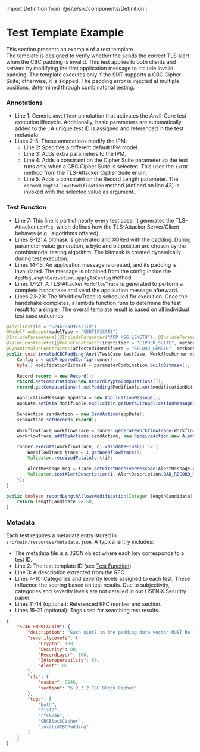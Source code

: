 import Definition from '@site/src/components/Definition';

# Test Template Example

This section presents an example of a test template.  
The template is designed to verify whether the <Definition id="SUT" /> sends the correct TLS alert when the CBC padding is invalid. This test applies to both clients and servers by modifying the first application message to include invalid padding. The template executes only if the SUT supports a CBC Cipher Suite; otherwise, it is skipped. The padding error is injected at multiple positions, determined through combinatorial testing.

### Annotations

* Line 1: Generic `AnvilTest` annotation that activates the Anvil-Core test execution lifecycle. Additionally, basic parameters are automatically added to the <Definition id="IPM" />. A unique test ID is assigned and referenced in the test metadata.
* Lines 2-5: These annotations modify the IPM:
  * Line 2: Specifies a different default IPM model.
  * Line 3: Adds extra parameters to the IPM.
  * Line 4: Adds a constraint on the Cipher Suite parameter so the test runs only when a CBC Cipher Suite is selected. This uses the `isCBC` method from the TLS-Attacker Cipher Suite enum.
  * Line 5: Adds a constraint on the Record Length parameter. The `recordLengthAllowsModification` method (defined on line 43) is invoked with the selected value as argument.

### Test Function

* Line 7: This line is part of nearly every test case. It generates the TLS-Attacker `Config`, which defines how the TLS-Attacker Server/Client behaves (e.g., algorithms offered).
* Lines 8-12: A bitmask is generated and XORed with the padding. During parameter value generation, a byte and bit position are chosen by the combinatorial testing algorithm. The bitmask is created dynamically during test execution.
* Lines 14-15: An application message is created, and its padding is invalidated. The message is obtained from the config inside the `AppMsgLengthDerivation.applyToConfig` method.
* Lines 17-21: A TLS-Attacker `WorkflowTrace` is generated to perform a complete handshake and send the application message afterward.
* Lines 23-29: The WorkflowTrace is scheduled for execution. Once the handshake completes, a lambda function runs to determine the test result for a single <Definition id="test case" />. The overall template result is based on all individual test case outcomes.

```java showLineNumbers
@AnvilTest(id = "5246-RNB9LX21i9")
@ModelFromScope(modelType = "CERTIFICATE")
@IncludeParameters({@IncludeParameter("APP_MSG_LENGTH"), @IncludeParameter("PADDING_BITMASK")})
@ValueConstraints({@ValueConstraint(identifier = "CIPHER_SUITE", method = "isCBC")})
@DynamicValueConstraints(affectedIdentifiers = "RECORD_LENGTH", methods = "recordLengthAllowsModification")
public void invalidCBCPadding(AnvilTestCase testCase, WorkflowRunner runner) {
    Config c = getPreparedConfig(runner);
    byte[] modificationBitmask = parameterCombination.buildBitmask();

    Record record = new Record();
    record.setComputations(new RecordCryptoComputations());
    record.getComputations().setPadding(Modifiable.xor(modificationBitmask, 0));

    ApplicationMessage appData = new ApplicationMessage();
    appData.setData(Modifiable.explicit(c.getDefaultApplicationMessageData().getBytes()));

    SendAction sendAction = new SendAction(appData);
    sendAction.setRecords(record);

    WorkflowTrace workflowTrace = runner.generateWorkflowTrace(WorkflowTraceType.HANDSHAKE);
    workflowTrace.addTlsActions(sendAction, new ReceiveAction(new AlertMessage()));

    runner.execute(workflowTrace, c).validateFinal(i -> {
        WorkflowTrace trace = i.getWorkflowTrace();
        Validator.receivedFatalAlert(i);

        AlertMessage msg = trace.getFirstReceivedMessage(AlertMessage.class);
        Validator.testAlertDescription(i, AlertDescription.BAD_RECORD_MAC, msg);
    });
}

public boolean recordLengthAllowsModification(Integer lengthCandidate) {
    return lengthCandidate >= 50;
}
```

### Metadata

Each test requires a metadata entry stored in `src/main/resources/metadata.json`. A typical entry includes:

* The metadata file is a JSON object where each key corresponds to a test ID.
* Line 2: The test template ID (see [Test Function](#test-function)).
* Line 3: A description extracted from the RFC.
* Lines 4-10: Categories and severity levels assigned to each test. These influence the scoring based on test results. Due to subjectivity, categories and severity levels are not detailed in our USENIX Security paper.
* Lines 11-14 (optional): Referenced RFC number and section.
* Lines 15-21 (optional): Tags used for searching test results.

```json showLineNumbers
{
    "5246-RNB9LX21i9": {
        "description": "Each uint8 in the padding data vector MUST be filled with the padding length value. The receiver MUST check this padding and MUST use the bad_record_mac alert to indicate padding errors.",
        "severityLevels": {
            "Crypto": 100,
            "Security": 80,
            "RecordLayer": 100,
            "Interoperability": 80,
            "Alert": 80
        },
        "rfc": {
            "number": 5246,
            "section": "6.2.3.2 CBC Block Cipher"
        },
        "tags": [
            "both",
            "tls12",
            "rfc5246",
            "CBCBlockCipher",
            "invalidCBCPadding"
        ]
    }
}
```
